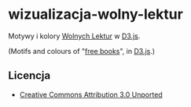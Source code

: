 wizualizacja-wolny-lektur
=========================

Motywy i kolory [Wolnych Lektur](http://wolnelektury.pl/) w [D3.js](http://d3js.org/).

(Motifs and colours of "[free books](http://wolnelektury.pl/)", in [D3.js](http://d3js.org/).)


## Licencja

* [Creative Commons Attribution 3.0 Unported](http://creativecommons.org/licenses/by/3.0/)
